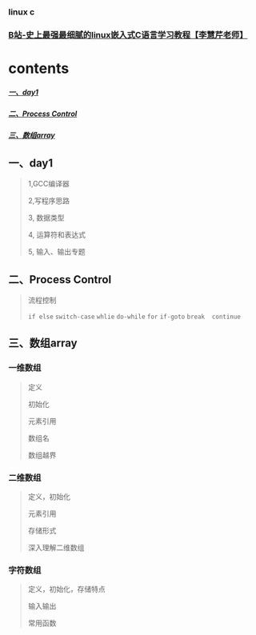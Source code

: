 ### linux c
### [B站-史上最强最细腻的linux嵌入式C语言学习教程【李慧芹老师】](https://www.bilibili.com/video/BV18p4y167Md)


# contents 

##### [一、day1](#day1)

##### [二、Process Control](#Process_Control)

##### [三、数组array](#数组array)

## <span id="day1">一、day1</span>
> 1,GCC编译器
> 
> 2,写程序思路
> 
> 3, 数据类型
> 
>4,  运算符和表达式
> 
> 5, 输入、输出专题


 ## <span id="Process_Control">二、Process Control</span>
> 流程控制
> 
> `if else` `switch-case` `whlie`  	`do-while`  `for` `if-goto` `break	continue`  

  ## <span id="数组array">三、数组array</span>

### 一维数组

> 定义
>
> 初始化
>
> 元素引用
>
> 数组名
>
> 数组越界

### 二维数组

> 定义，初始化
>
> 元素引用
>
> 存储形式
>
> 深入理解二维数组

### 字符数组
> 定义，初始化，存储特点
> 
> 输入输出
> 
> 常用函数
> 


